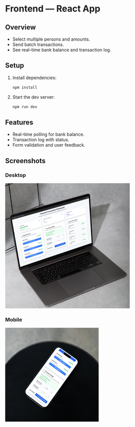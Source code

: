 # Frontend — React App

## Overview

- Select multiple persons and amounts.
- Send batch transactions.
- See real-time bank balance and transaction log.

## Setup

1. Install dependencies:
   ```bash
   npm install
   ```
2. Start the dev server:
   ```bash
   npm run dev
   ```

## Features

- Real-time polling for bank balance.
- Transaction log with status.
- Form validation and user feedback.

## Screenshots
### Desktop
<img src="./screenshots/1.png" alt="Desktop Dashboard" width="400"/>

### Mobile
<img src="./screenshots/2.png" alt="Desktop Dashboard" width="300"/>